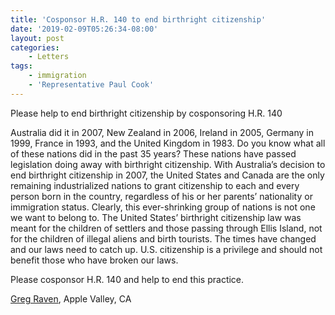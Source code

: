 ```yaml
---
title: 'Cosponsor H.R. 140 to end birthright citizenship'
date: '2019-02-09T05:26:34-08:00'
layout: post
categories:
    - Letters
tags:
    - immigration
    - 'Representative Paul Cook'
---
```


Please help to end birthright citizenship by cosponsoring H.R. 140

Australia did it in 2007, New Zealand in 2006, Ireland in 2005, Germany in 1999, France in 1993, and the United Kingdom in 1983. Do you know what all of these nations did in the past 35 years? These nations have passed legislation doing away with birthright citizenship. With Australia’s decision to end birthright citizenship in 2007, the United States and Canada are the only remaining industrialized nations to grant citizenship to each and every person born in the country, regardless of his or her parents’ nationality or immigration status. Clearly, this ever-shrinking group of nations is not one we want to belong to. The United States’ birthright citizenship law was meant for the children of settlers and those passing through Ellis Island, not for the children of illegal aliens and birth tourists. The times have changed and our laws need to catch up. U.S. citizenship is a privilege and should not benefit those who have broken our laws.

Please cosponsor H.R. 140 and help to end this practice.

[Greg Raven](https://www.gregraven.org/), Apple Valley, CA